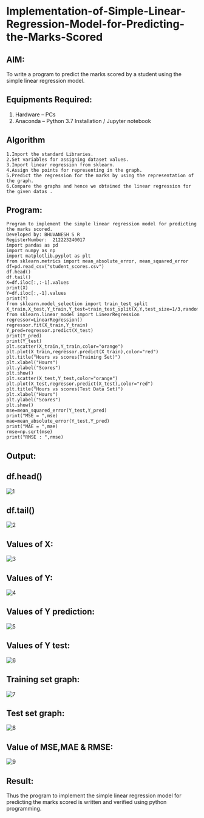 # Implementation-of-Simple-Linear-Regression-Model-for-Predicting-the-Marks-Scored

## AIM:
To write a program to predict the marks scored by a student using the simple linear regression model.

## Equipments Required:
1. Hardware – PCs
2. Anaconda – Python 3.7 Installation / Jupyter notebook

## Algorithm
```
1.Import the standard Libraries.
2.Set variables for assigning dataset values.
3.Import linear regression from sklearn. 
4.Assign the points for representing in the graph.
5.Predict the regression for the marks by using the representation of the graph.
6.Compare the graphs and hence we obtained the linear regression for the given datas .
```

## Program:
```
Program to implement the simple linear regression model for predicting the marks scored.
Developed by: BHUVANESH S R
RegisterNumber:  212223240017
import pandas as pd
import numpy as np
import matplotlib.pyplot as plt
from sklearn.metrics import mean_absolute_error, mean_squared_error
df=pd.read_csv("student_scores.csv")
df.head()
df.tail()
X=df.iloc[:,:-1].values
print(X)
Y=df.iloc[:,-1].values
print(Y)
from sklearn.model_selection import train_test_split
X_train,X_test,Y_train,Y_test=train_test_split(X,Y,test_size=1/3,random_state=0)
from sklearn.linear_model import LinearRegression
regressor=LinearRegression()
regressor.fit(X_train,Y_train)
Y_pred=regressor.predict(X_test)
print(Y_pred)
print(Y_test)
plt.scatter(X_train,Y_train,color="orange")
plt.plot(X_train,regressor.predict(X_train),color="red")
plt.title("Hours vs scores(Training Set)")
plt.xlabel("Hours")
plt.ylabel("Scores")
plt.show()
plt.scatter(X_test,Y_test,color="orange")
plt.plot(X_test,regressor.predict(X_test),color="red")
plt.title("Hours vs scores(Test Data Set)")
plt.xlabel("Hours")
plt.ylabel("Scores")
plt.show()
mse=mean_squared_error(Y_test,Y_pred)
print("MSE = ",mse)
mae=mean_absolute_error(Y_test,Y_pred)
print("MAE = ",mae)
rmse=np.sqrt(mse)
print("RMSE : ",rmse)
```

## Output:
## df.head()
![1](https://github.com/Bhuvanesh-Suresh/Implementation-of-Simple-Linear-Regression-Model-for-Predicting-the-Marks-Scored/assets/145742661/6ded435a-910a-4f7b-9956-19fca18fa635)

## df.tail()
![2](https://github.com/Bhuvanesh-Suresh/Implementation-of-Simple-Linear-Regression-Model-for-Predicting-the-Marks-Scored/assets/145742661/0b62a000-1029-4629-add8-2d5e68f0ee82)

## Values of X:
![3](https://github.com/Bhuvanesh-Suresh/Implementation-of-Simple-Linear-Regression-Model-for-Predicting-the-Marks-Scored/assets/145742661/f2faf9c5-7319-43dd-abf1-e900739fa167)

## Values of Y:
![4](https://github.com/Bhuvanesh-Suresh/Implementation-of-Simple-Linear-Regression-Model-for-Predicting-the-Marks-Scored/assets/145742661/baa26732-40d3-46f9-888a-eafe35d8112c)

## Values of Y prediction:
![5](https://github.com/Bhuvanesh-Suresh/Implementation-of-Simple-Linear-Regression-Model-for-Predicting-the-Marks-Scored/assets/145742661/6eab8d87-69f7-4ac6-a1c6-7d3f4abd8d20)

## Values of Y test:
![6](https://github.com/Bhuvanesh-Suresh/Implementation-of-Simple-Linear-Regression-Model-for-Predicting-the-Marks-Scored/assets/145742661/dcd9a9e4-c8a9-47b0-a40e-b5ba293489ed)

## Training set graph:
![7](https://github.com/Bhuvanesh-Suresh/Implementation-of-Simple-Linear-Regression-Model-for-Predicting-the-Marks-Scored/assets/145742661/11d63dd7-0e99-4804-b8b4-ec16d882ff95)

## Test set graph:
![8](https://github.com/Bhuvanesh-Suresh/Implementation-of-Simple-Linear-Regression-Model-for-Predicting-the-Marks-Scored/assets/145742661/9b138331-5501-48e8-bc43-baa054b8f0c7)

## Value of MSE,MAE & RMSE:
![9](https://github.com/Bhuvanesh-Suresh/Implementation-of-Simple-Linear-Regression-Model-for-Predicting-the-Marks-Scored/assets/145742661/af20fcb5-35d1-4413-b562-6d59ce16703f)




## Result:
Thus the program to implement the simple linear regression model for predicting the marks scored is written and verified using python programming.
